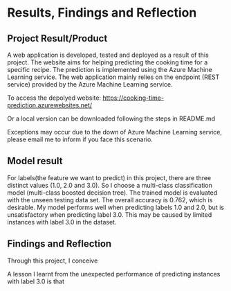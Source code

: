 # Results, Findings and Reflection

## Project Result/Product
A web application is developed, tested and deployed as a result of this project. The website aims for helping predicting the cooking time for a specific recipe. The prediction is implemented using the Azure Machine Learning service. The web application mainly relies on the endpoint (REST service) provided by the Azure Machine Learning service.

To access the depolyed website: https://cooking-time-prediction.azurewebsites.net/

Or a local version can be downloaded following the steps in README.md

Exceptions may occur due to the down of Azure Machine Learning service, please email me to inform if you face this scenario.

## Model result
For labels(the feature we want to predict) in this project, there are three distinct values (1.0, 2.0 and 3.0). So I choose a multi-class classification model (multi-class boosted decision tree). The trained model is evaluated with the unseen testing data set. The overall accuracy is 0.762, which is desirable. My model performs well when predicting labels 1.0 and 2.0, but is unsatisfactory when predicting label 3.0. This may be caused by limited instances with label 3.0 in the dataset.
## Findings and Reflection
Through this project, I conceive 

A lesson I learnt from the unexpected performance of predicting instances with label 3.0 is that 
